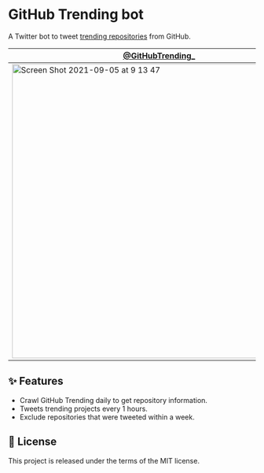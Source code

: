 # GitHub Trending bot

A Twitter bot to tweet [trending repositories](https://github.com/trending) from GitHub.

|[@GitHubTrending_](https://twitter.com/GitHubTrending_)|[@GitHubTrend_JS](https://twitter.com/GitHubTrend_JS)|
|---|---|
|<a href="https://twitter.com/GitHubTrending_"><img width="598" alt="Screen Shot 2021-09-05 at 9 13 47" src="https://user-images.githubusercontent.com/11070996/132110924-4dda66d8-2264-4fcb-91c6-d4a6ad2c4d92.png"></a>||

## ✨ Features

- Crawl GitHub Trending daily to get repository information.
- Tweets trending projects every 1 hours.
- Exclude repositories that were tweeted within a week.

## 📃 License

This project is released under the terms of the MIT license.
